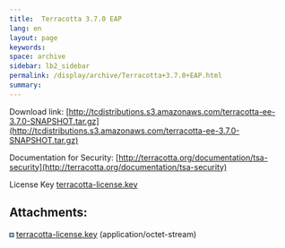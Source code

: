 ```yaml
---
title:  Terracotta 3.7.0 EAP  
lang: en
layout: page
keywords:
space: archive
sidebar: lb2_sidebar
permalink: /display/archive/Terracotta+3.7.0+EAP.html
summary:
---
```


Download link: [http://tcdistributions.s3.amazonaws.com/terracotta-ee-3.7.0-SNAPSHOT.tar.gz](http://tcdistributions.s3.amazonaws.com/terracotta-ee-3.7.0-SNAPSHOT.tar.gz)

Documentation for Security: [http://terracotta.org/documentation/tsa-security](http://terracotta.org/documentation/tsa-security)

License Key [terracotta-license.key](/download/attachments/30638761/terracotta-license.key)

Attachments:
------------

![Bullet](images/icons/bullet_blue.gif) [terracotta-license.key](/download/attachments/30638761/terracotta-license.key) (application/octet-stream)  


